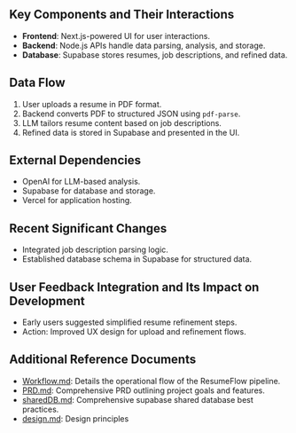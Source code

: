 ## Key Components and Their Interactions
- **Frontend**: Next.js-powered UI for user interactions.
- **Backend**: Node.js APIs handle data parsing, analysis, and storage.
- **Database**: Supabase stores resumes, job descriptions, and refined data.

## Data Flow
1. User uploads a resume in PDF format.
2. Backend converts PDF to structured JSON using `pdf-parse`.
3. LLM tailors resume content based on job descriptions.
4. Refined data is stored in Supabase and presented in the UI.

## External Dependencies
- OpenAI for LLM-based analysis.
- Supabase for database and storage.
- Vercel for application hosting.

## Recent Significant Changes
- Integrated job description parsing logic.
- Established database schema in Supabase for structured data.

## User Feedback Integration and Its Impact on Development
- Early users suggested simplified resume refinement steps.
- Action: Improved UX design for upload and refinement flows.

## Additional Reference Documents
- [Workflow.md](./Workflow.md): Details the operational flow of the ResumeFlow pipeline.
- [PRD.md](./PRD.md): Comprehensive PRD outlining project goals and features.
- [sharedDB.md](./sharedDB.md): Comprehensive supabase shared database best practices.
- [design.md](./design.md): Design principles

